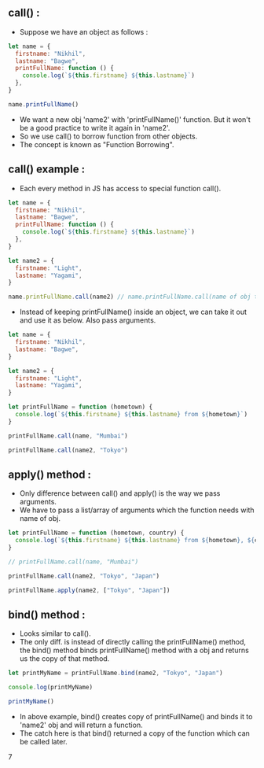 ## call() :

- Suppose we have an object as follows :

```js
let name = {
  firstname: "Nikhil",
  lastname: "Bagwe",
  printFullName: function () {
    console.log(`${this.firstname} ${this.lastname}`)
  },
}

name.printFullName()
```

- We want a new obj 'name2' with 'printFullName()' function. But it won't be a good practice to write it again in 'name2'.
- So we use call() to borrow function from other objects.
- The concept is known as "Function Borrowing".

## call() example :

- Each every method in JS has access to special function call().

```js
let name = {
  firstname: "Nikhil",
  lastname: "Bagwe",
  printFullName: function () {
    console.log(`${this.firstname} ${this.lastname}`)
  },
}

let name2 = {
  firstname: "Light",
  lastname: "Yagami",
}

name.printFullName.call(name2) // name.printFullName.call(name of obj to which 'this' must be pointed to, argumetns to function if any)
```
- Instead of keeping printFullName() inside an object, we can take it out and use it as below. Also pass arguments.

```js
let name = {
  firstname: "Nikhil",
  lastname: "Bagwe",
}

let name2 = {
  firstname: "Light",
  lastname: "Yagami",
}

let printFullName = function (hometown) {
  console.log(`${this.firstname} ${this.lastname} from ${hometown}`)
}

printFullName.call(name, "Mumbai")

printFullName.call(name2, "Tokyo")
```

## apply() method :

- Only difference between call() and apply() is the way we pass arguments.
- We have to pass a list/array of arguments which the function needs with name of obj.

```js
let printFullName = function (hometown, country) {
  console.log(`${this.firstname} ${this.lastname} from ${hometown}, ${country}`)
}

// printFullName.call(name, "Mumbai")

printFullName.call(name2, "Tokyo", "Japan")

printFullName.apply(name2, ["Tokyo", "Japan"])
```

## bind() method :

- Looks similar to call(). 
- The only diff. is instead of directly calling the printFullName() method, the bind() method binds printFullName() method with a obj and returns us the copy of that method.

```js
let printMyName = printFullName.bind(name2, "Tokyo", "Japan")

console.log(printMyName)

printMyName()
```
- In above example, bind() creates copy of printFullName() and binds it to 'name2' obj and will return a function.
- The catch here is that bind() returned a copy of the function which can be called later.























7
